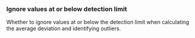 ### Ignore values at or below detection limit

Whether to ignore values at or below the detection limit when calculating the average deviation and identifying outliers.
